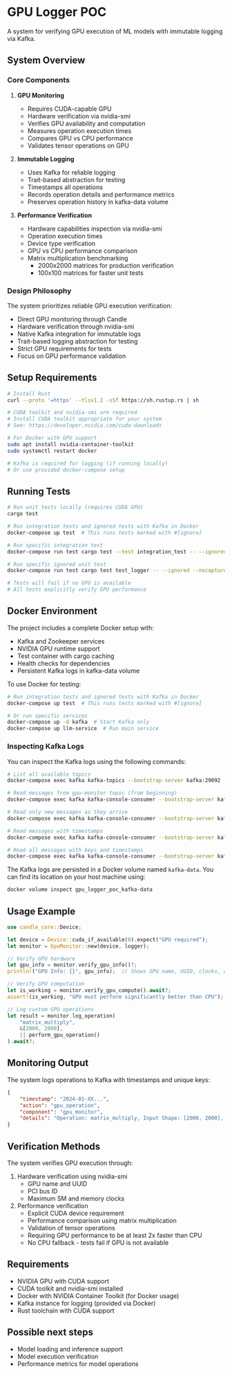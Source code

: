# GPU Logger POC

A system for verifying GPU execution of ML models with immutable logging via Kafka.

## System Overview

### Core Components

1. **GPU Monitoring**
   - Requires CUDA-capable GPU
   - Hardware verification via nvidia-smi
   - Verifies GPU availability and computation
   - Measures operation execution times
   - Compares GPU vs CPU performance
   - Validates tensor operations on GPU

2. **Immutable Logging**
   - Uses Kafka for reliable logging
   - Trait-based abstraction for testing
   - Timestamps all operations
   - Records operation details and performance metrics
   - Preserves operation history in kafka-data volume

3. **Performance Verification**
   - Hardware capabilities inspection via nvidia-smi
   - Operation execution times
   - Device type verification
   - GPU vs CPU performance comparison
   - Matrix multiplication benchmarking
     - 2000x2000 matrices for production verification
     - 100x100 matrices for faster unit tests

### Design Philosophy

The system prioritizes reliable GPU execution verification:
- Direct GPU monitoring through Candle
- Hardware verification through nvidia-smi
- Native Kafka integration for immutable logs
- Trait-based logging abstraction for testing
- Strict GPU requirements for tests
- Focus on GPU performance validation

## Setup Requirements

```bash
# Install Rust
curl --proto '=https' --tlsv1.2 -sSf https://sh.rustup.rs | sh

# CUDA toolkit and nvidia-smi are required
# Install CUDA toolkit appropriate for your system
# See: https://developer.nvidia.com/cuda-downloads

# For Docker with GPU support
sudo apt install nvidia-container-toolkit
sudo systemctl restart docker

# Kafka is required for logging (if running locally)
# Or use provided docker-compose setup
```

## Running Tests

```bash
# Run unit tests locally (requires CUDA GPU)
cargo test

# Run integration tests and ignored tests with Kafka in Docker
docker-compose up test  # This runs tests marked with #[ignore]

# Run specific integration test
docker-compose run test cargo test --test integration_test -- --ignored --nocapture

# Run specific ignored unit test
docker-compose run test cargo test test_logger -- --ignored --nocapture

# Tests will fail if no GPU is available
# All tests explicitly verify GPU performance
```

## Docker Environment

The project includes a complete Docker setup with:
- Kafka and Zookeeper services
- NVIDIA GPU runtime support
- Test container with cargo caching
- Health checks for dependencies
- Persistent Kafka logs in kafka-data volume

To use Docker for testing:
```bash
# Run integration tests and ignored tests with Kafka in Docker
docker-compose up test  # This runs tests marked with #[ignore]

# Or run specific services
docker-compose up -d kafka  # Start Kafka only
docker-compose up llm-service  # Run main service
```

### Inspecting Kafka Logs

You can inspect the Kafka logs using the following commands:

```bash
# List all available topics
docker-compose exec kafka kafka-topics --bootstrap-server kafka:29092 --list

# Read messages from gpu-monitor topic (from beginning)
docker-compose exec kafka kafka-console-consumer --bootstrap-server kafka:29092 --topic gpu-monitor --from-beginning

# Read only new messages as they arrive
docker-compose exec kafka kafka-console-consumer --bootstrap-server kafka:29092 --topic gpu-monitor

# Read messages with timestamps
docker-compose exec kafka kafka-console-consumer --bootstrap-server kafka:29092 --topic gpu-monitor --property print.timestamp=true --from-beginning

# Read all messages with keys and timestamps
docker-compose exec kafka kafka-console-consumer --bootstrap-server kafka:29092 --topic gpu-monitor --property print.key=true --property key.separator=: --property print.timestamp=true --from-beginning
```

The Kafka logs are persisted in a Docker volume named `kafka-data`. You can find its location on your host machine using:

```bash
docker volume inspect gpu_logger_poc_kafka-data
```

## Usage Example

```rust
use candle_core::Device;

let device = Device::cuda_if_available(0).expect("GPU required");
let monitor = GpuMonitor::new(device, logger);

// Verify GPU hardware
let gpu_info = monitor.verify_gpu_info()?;
println!("GPU Info: {}", gpu_info);  // Shows GPU name, UUID, clocks, etc.

// Verify GPU computation
let is_working = monitor.verify_gpu_compute().await?;
assert!(is_working, "GPU must perform significantly better than CPU");

// Log custom GPU operations
let result = monitor.log_operation(
    "matrix_multiply",
    &[2000, 2000],
    || perform_gpu_operation()
).await?;
```

## Monitoring Output

The system logs operations to Kafka with timestamps and unique keys:

```json
{
    "timestamp": "2024-01-XX...",
    "action": "gpu_operation",
    "component": "gpu_monitor",
    "details": "Operation: matrix_multiply, Input Shape: [2000, 2000], Time: 123ms, Device: Cuda(0)"
}
```

## Verification Methods

The system verifies GPU execution through:
1. Hardware verification using nvidia-smi
   - GPU name and UUID
   - PCI bus ID
   - Maximum SM and memory clocks
2. Performance verification
   - Explicit CUDA device requirement
   - Performance comparison using matrix multiplication
   - Validation of tensor operations
   - Requiring GPU performance to be at least 2x faster than CPU
   - No CPU fallback - tests fail if GPU is not available

## Requirements

- NVIDIA GPU with CUDA support
- CUDA toolkit and nvidia-smi installed
- Docker with NVIDIA Container Toolkit (for Docker usage)
- Kafka instance for logging (provided via Docker)
- Rust toolchain with CUDA support

## Possible next steps

- Model loading and inference support
- Model execution verification
- Performance metrics for model operations